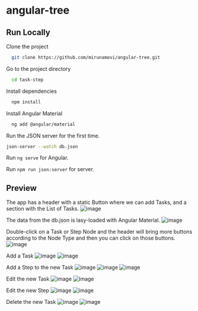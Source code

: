 # angular-tree

## Run Locally

Clone the project

```bash
  git clone https://github.com/mirunamovi/angular-tree.git
```

Go to the project directory

```bash
  cd task-step
```

Install dependencies

```bash
  npm install
```

Install Angular Material

```bash
  ng add @angular/material
```
Run the JSON server for the first time.

```bash
json-server --watch db.json
```
Run `ng serve` for Angular.

Run `npm run json:server` for server.

## Preview

The app has a header with a static Button where we can add Tasks, and a section with the List of Tasks.
![image](https://github.com/mirunamovi/angular-tree/assets/90201953/ea4cabee-f9c5-43dc-846b-b86e9ffd8342)

The data from the db.json is lasy-loaded with Angular Material. 
![image](https://github.com/mirunamovi/angular-tree/assets/90201953/f58979ac-16ec-4534-87c1-0dcf8826c459)

Double-click on a Task or Step Node and the header will bring more buttons according to the Node Type and then you can click on those buttons.
![image](https://github.com/mirunamovi/angular-tree/assets/90201953/72540542-ee77-46ed-bf84-ca5a09b622d8)

Add a Task
![image](https://github.com/mirunamovi/angular-tree/assets/90201953/fc70c8da-c986-452b-bcfe-b2cac1bfae3f)
![image](https://github.com/mirunamovi/angular-tree/assets/90201953/a7c3a82e-e85b-4fc7-a0e5-f0125f63b76b)

Add a Step to the new Task
![image](https://github.com/mirunamovi/angular-tree/assets/90201953/39653c74-5037-48ee-a1fe-83dc366fbdca)
![image](https://github.com/mirunamovi/angular-tree/assets/90201953/832563f4-edfa-44ac-aaa1-6d582163a5a7)
![image](https://github.com/mirunamovi/angular-tree/assets/90201953/5f933e16-fb1b-489d-9ec9-4b8d92c65476)

Edit the new Task
![image](https://github.com/mirunamovi/angular-tree/assets/90201953/f1291c81-22e2-4a2a-9e3d-644d6b34dae4)
![image](https://github.com/mirunamovi/angular-tree/assets/90201953/95b5701a-36bb-4ff2-9952-10ed4f304657)

Edit the new Step
![image](https://github.com/mirunamovi/angular-tree/assets/90201953/c32ecb62-f1f0-4d9a-b0d1-f04264936a2d)
![image](https://github.com/mirunamovi/angular-tree/assets/90201953/0311375f-497e-4814-bb49-0881b99e2ad1)

Delete the new Task
![image](https://github.com/mirunamovi/angular-tree/assets/90201953/b239747d-1cdf-4154-a579-b96d4c3ba021)
![image](https://github.com/mirunamovi/angular-tree/assets/90201953/a1337a0b-537e-4a18-8058-e4a0e91a4f83)








